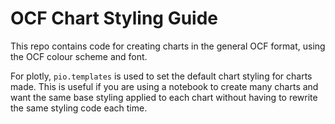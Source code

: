 # OCF Chart Styling Guide

This repo contains code for creating charts in the general OCF format, using the OCF colour scheme and font.

For plotly, `pio.templates` is used to set the default chart styling for charts made. This is useful if you are using a notebook to create many charts and want the same base styling applied to each chart without having to rewrite the same styling code each time.
